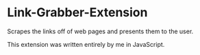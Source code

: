 # Link-Grabber-Extension

Scrapes the links off of web pages and presents them to the user.

This extension was written entirely by me in JavaScript.